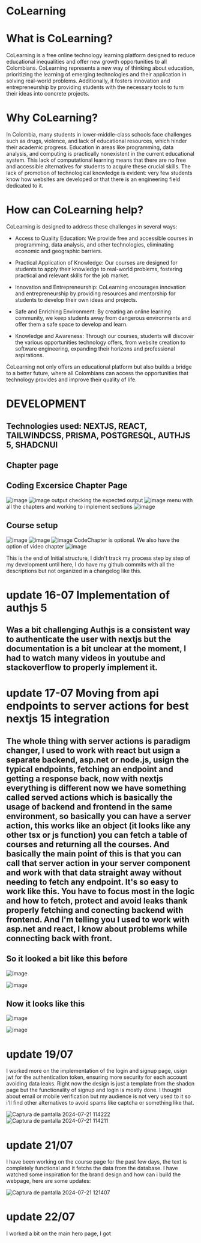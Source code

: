 # CoLearning


# What is CoLearning?


CoLearning is a free online technology learning platform designed to reduce educational inequalities and offer new growth opportunities to all Colombians. CoLearning represents a new way of thinking about education, prioritizing the learning of emerging technologies and their application in solving real-world problems. Additionally, it fosters innovation and entrepreneurship by providing students with the necessary tools to turn their ideas into concrete projects.

# Why CoLearning?


In Colombia, many students in lower-middle-class schools face challenges such as drugs, violence, and lack of educational resources, which hinder their academic progress. Education in areas like programming, data analysis, and computing is practically nonexistent in the current educational system. This lack of computational learning means that there are no free and accessible alternatives for students to acquire these crucial skills. The lack of promotion of technological knowledge is evident: very few students know how websites are developed or that there is an engineering field dedicated to it.

# How can CoLearning help?
CoLearning is designed to address these challenges in several ways:

- Access to Quality Education: We provide free and accessible courses in programming, data analysis, and other technologies, eliminating economic and geographic barriers.

- Practical Application of Knowledge: Our courses are designed for students to apply their knowledge to real-world problems, fostering practical and relevant skills for the job market.

- Innovation and Entrepreneurship: CoLearning encourages innovation and entrepreneurship by providing resources and mentorship for students to develop their own ideas and projects.

- Safe and Enriching Environment: By creating an online learning community, we keep students away from dangerous environments and offer them a safe space to develop and learn.

- Knowledge and Awareness: Through our courses, students will discover the various opportunities technology offers, from website creation to software engineering, expanding their horizons and professional aspirations.

CoLearning not only offers an educational platform but also builds a bridge to a better future, where all Colombians can access the opportunities that technology provides and improve their quality of life.


# DEVELOPMENT 
## Technologies used: NEXTJS, REACT, TAILWINDCSS, PRISMA, POSTGRESQL, AUTHJS 5, SHADCNUI


## Chapter page 
## Coding Excersice Chapter Page
![image](https://github.com/user-attachments/assets/ac4825c9-b1a8-44eb-b568-5aecbd32ee3a)
![image](https://github.com/user-attachments/assets/92910e58-78a6-47a0-ba09-ae25f6439414)
output checking the expected output 
![image](https://github.com/user-attachments/assets/7d2b4624-14cf-4473-93b7-4d3ec981a56e)
menu with all the chapters and working to implement sections
![image](https://github.com/user-attachments/assets/08de133c-30ab-430f-86da-4f06b4abcc70)

## Course setup 
![image](https://github.com/user-attachments/assets/fa3cb288-af35-4dda-89f1-acf605b106c5)
![image](https://github.com/user-attachments/assets/79a2ac35-2aaf-4707-9471-592655bb99b3)
![image](https://github.com/user-attachments/assets/5d8cb172-2435-41f9-a655-008d14f18754)
CodeChapter is optional. We also have the option of video chapter
![image](https://github.com/user-attachments/assets/cd7cc751-dc37-40c9-82ef-7ecfcf9067ed)

This is the end of Initial structure, I didn't track my process step by step of my development until here, I do have my github commits with all the descriptions but not organized in a changelog like this.
# update 16-07 Implementation of authjs 5
## Was a bit challenging Authjs is a consistent way to authenticate the user with nextjs but the documentation is a bit unclear at the moment, I had to watch many videos in youtube and stackoverflow to properly implement it.

# update 17-07 Moving from api endpoints to server actions for best nextjs 15 integration
## The whole thing with server actions is paradigm changer, I used to work with react but usign a separate backend, asp.net or node.js, usign the typical endpoints, fetching an endpoint and getting a response back, now with nextjs everything is different now we have something called served actions which is basically the usage of backend and frontend in the same environment, so basically you can have a server action, this works like an object (it looks like any other tsx or js function) you can fetch a table of courses and returning all the courses. And basically the main point of this is that you can call that server action in your server component and work with that data straight away without needing to fetch any endpoint. It's so easy to work like this. You have to focus most in the logic and how to fetch, protect and avoid leaks thank properly fetching and conecting backend with frontend. And I'm telling you I used to work with asp.net and react, I know about problems while connecting back with front.

## So it looked a bit like this before


![image](https://github.com/user-attachments/assets/04bd186e-21b3-4c22-bd99-342fa62f1657)


![image](https://github.com/user-attachments/assets/30b6689c-9a8b-4fd2-b537-e8fa7e3df43e)



## Now it looks like this


![image](https://github.com/user-attachments/assets/503e1cdd-783a-420b-99e4-e57c452bb22e)


![image](https://github.com/user-attachments/assets/c4670dfa-f00b-4a16-88bd-6af782fbea92)

# update 19/07

I worked more on the implementation of the login and signup page, usign jwt for the authentication token, ensuring more security for each account avoiding data leaks. Right now the design is just a template from the shadcn page but the functionality of signup and login is mostly done. I thought about email or mobile verification but my audience is not very used to it so i'll find other alternatives to avoid spams like captcha or something like that. 


![Captura de pantalla 2024-07-21 114222](https://github.com/user-attachments/assets/0e502e57-3d2b-46af-bdd4-8464680991c5)
![Captura de pantalla 2024-07-21 114211](https://github.com/user-attachments/assets/6c80fdee-6a35-4e5b-9942-ab88bebaf04f)



# update 21/07

I have been working on the course page for the past few days, the text is completely functional and it fetchs the data from the database. I have watched some inspiration for the brand design and how can i build the webpage, here are some updates: 

![Captura de pantalla 2024-07-21 121407](https://github.com/user-attachments/assets/dd282741-4b87-4466-a33c-7e7862ba06b4)

# update 22/07

I worked a bit on the main hero page, I got 
